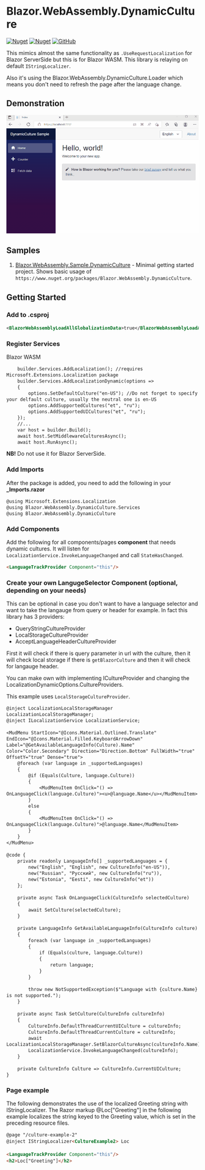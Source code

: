 # Blazor.WebAssembly.DynamicCulture
[![Nuget](https://img.shields.io/nuget/v/Blazor.WebAssembly.DynamicCulture?color=ff4081&logo=nuget)](https://www.nuget.org/packages/Blazor.WebAssembly.DynamicCulture/)
[![Nuget](https://img.shields.io/nuget/dt/Blazor.WebAssembly.DynamicCulture?color=ff4081&label=nuget%20downloads&logo=nuget)](https://www.nuget.org/packages/Blazor.WebAssembly.DynamicCulture/)
[![GitHub](https://img.shields.io/github/license/ScarletKuro/Blazor.WebAssembly.DynamicCulture?color=594ae2&logo=github)](https://github.com/ScarletKuro/Blazor.WebAssembly.DynamicCulture/blob/master/LICENSE)

This mimics almost the same functionality as `.UseRequestLocalization` for Blazor ServerSide but this is for Blazor WASM.
This library is relaying on default `IStringLocalizer`.

Also it's using the Blazor.WebAssembly.DynamicCulture.Loader which means you don't need to refresh the page after the language change.

## Demonstration
![gif](https://github.com/ScarletKuro/Blazor.WebAssembly.DynamicCulture/blob/master/gif/DynamicCulture.gif)

## Samples
1. [Blazor.WebAssembly.Sample.DynamicCulture](https://github.com/ScarletKuro/Blazor.WebAssembly.DynamicCulture/tree/master/samples/Blazor.WebAssembly.Sample.DynamicCulture) - Minimal getting started project. Shows basic usage of `https://www.nuget.org/packages/Blazor.WebAssembly.DynamicCulture`.

## Getting Started

### Add to .csproj
```XML
<BlazorWebAssemblyLoadAllGlobalizationData>true</BlazorWebAssemblyLoadAllGlobalizationData>
```
### Register Services
Blazor WASM
```CSharp
    builder.Services.AddLocalization(); //requires Microsoft.Extensions.Localization package
    builder.Services.AddLocalizationDynamic(options =>
    {
        options.SetDefaultCulture("en-US"); //Do not forget to specify your delfault culture, usually the neutral one is en-US
        options.AddSupportedCultures("et", "ru");
        options.AddSupportedUICultures("et", "ru");
    });
    //...
    var host = builder.Build();
    await host.SetMiddlewareCulturesAsync();
    await host.RunAsync();
```
**NB!** Do not use it for Blazor ServerSide.

### Add Imports
After the package is added, you need to add the following in your **_Imports.razor**
```CSharp
@using Microsoft.Extensions.Localization
@using Blazor.WebAssembly.DynamicCulture.Services
@using Blazor.WebAssembly.DynamicCulture
```

### Add Components
Add the following for all components/pages **component** that needs dynamic cultures. It will listen for `LocalizationService.InvokeLanguageChanged` and call `StateHasChanged`.
```HTML
<LanguageTrackProvider Component="this"/>
```
### Create your own LangugeSelector Component (optional, depending on your needs)
This can be optional in case you don't want to have a language selector and want to take the langauge from query or header for example.
In fact this library has 3 providers:
 - QueryStringCultureProvider
 - LocalStorageCultureProvider
 - AcceptLanguageHeaderCultureProvider

First it will check if there is query parameter in url with the culture, then it will check local storage if there is `getBlazorCulture` and then it will check for langauge header.

You can make own with implementing ICultureProvider and changing the LocalizationDynamicOptions.CultureProviders.

This example uses `LocalStorageCultureProvider`.
```CSharp
@inject LocalizationLocalStorageManager LocalizationLocalStorageManager;
@inject ILocalizationService LocalizationService;

<MudMenu StartIcon="@Icons.Material.Outlined.Translate" EndIcon="@Icons.Material.Filled.KeyboardArrowDown" Label="@GetAvailableLanguageInfo(Culture).Name" Color="Color.Secondary" Direction="Direction.Bottom" FullWidth="true" OffsetY="true" Dense="true">
    @foreach (var language in _supportedLanguages)
    {
        @if (Equals(Culture, language.Culture))
        {
            <MudMenuItem OnClick="() => OnLanguageClick(language.Culture)"><u>@language.Name</u></MudMenuItem>
        }
        else
        {
            <MudMenuItem OnClick="() => OnLanguageClick(language.Culture)">@language.Name</MudMenuItem>
        }
    }
</MudMenu>

@code {
    private readonly LanguageInfo[] _supportedLanguages = {
        new("English", "English", new CultureInfo("en-US")),
        new("Russian", "Русский", new CultureInfo("ru")),
        new("Estonia", "Eesti", new CultureInfo("et"))
    };

    private async Task OnLanguageClick(CultureInfo selectedCulture)
    {
        await SetCulture(selectedCulture);
    }

    private LanguageInfo GetAvailableLanguageInfo(CultureInfo culture)
    {
        foreach (var language in _supportedLanguages)
        {
            if (Equals(culture, language.Culture))
            {
                return language;
            }
        }

        throw new NotSupportedException($"Language with {culture.Name} is not supported.");
    }

    private async Task SetCulture(CultureInfo cultureInfo)
    {
        CultureInfo.DefaultThreadCurrentUICulture = cultureInfo;
		CultureInfo.DefaultThreadCurrentCulture = cultureInfo;
        await LocalizationLocalStorageManager.SetBlazorCultureAsync(cultureInfo.Name);
        LocalizationService.InvokeLanguageChanged(cultureInfo);
    }

    private CultureInfo Culture => CultureInfo.CurrentUICulture;
}
```

### Page example
The following demonstrates the use of the localized Greeting string with IStringLocalizer<T>. The Razor markup @Loc["Greeting"] in the following example localizes the string keyed to the Greeting value, which is set in the preceding resource files.
```HTML
@page "/culture-example-2"
@inject IStringLocalizer<CultureExample2> Loc

<LanguageTrackProvider Component="this"/>
<h2>Loc["Greeting"]</h2>
```
